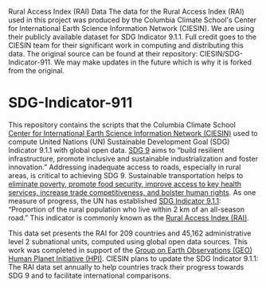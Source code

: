Rural Access Index (RAI) Data
The data for the Rural Access Index (RAI) used in this project was produced by the Columbia Climate School's Center for International Earth Science Information Network (CIESIN). We are using their publicly available dataset for SDG Indicator 9.1.1. Full credit goes to the CIESIN team for their significant work in computing and distributing this data. The original source can be found at their repository: CIESIN/SDG-Indicator-911.  We may make updates in the future which is why it is forked from the original.


# SDG-Indicator-911

This repository contains the scripts that the Columbia Climate School [Center for International Earth Science Information Network (CIESIN)](http://www.ciesin.org/) used to compute United Nations (UN) Sustainable Development Goal (SDG) Indicator 9.1.1 with global open data. [SDG 9](https://sdgs.un.org/goals/goal9) aims to “build resilient infrastructure, promote inclusive and sustainable industrialization and foster innovation.” Addressing inadequate access to roads, especially in rural areas, is critical to achieving SDG 9. Sustainable transportation helps to [eliminate poverty, promote food security, improve access to key health services, increase trade competitiveness, and bolster human rights](https://sdgs.un.org/sites/default/files/2021-10/Transportation%20Report%202021_FullReport_Digital.pdf). As one measure of progress, the UN has established [SDG Indicator 9.1.1](https://unstats.un.org/sdgs/metadata/?Text=&Goal=9&Target=9.1): “Proportion of the rural population who live within 2 km of an all-season road.” This indicator is commonly known as the [Rural Access Index (RAI)](https://onlinelibrary.wiley.com/doi/full/10.1111/tgis.12721).

This data set presents the RAI for 209 countries and 45,162 administrative level 2 subnational units, computed using global open data sources. This work was completed in support of the [Group on Earth Observations (GEO)](https://earthobservations.org/index.php) [Human Planet Initiative (HPI)](https://ghsl.jrc.ec.europa.eu/HPI.php). CIESIN plans to update the SDG Indicator 9.1.1: The RAI data set annually to help countries track their progress towards SDG 9 and to facilitate international comparisons.
